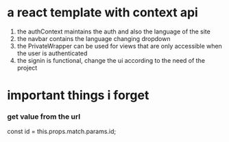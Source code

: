 # a react template with context api

1. the authContext maintains the auth and also the language of the site
2. the navbar contains the language changing dropdown
3. the PrivateWrapper can be used for views that are only accessible when the user is authenticated
4. the signin is functional, change the ui according to the need of the project


# important things i forget 

### get value from the url
const id = this.props.match.params.id;
